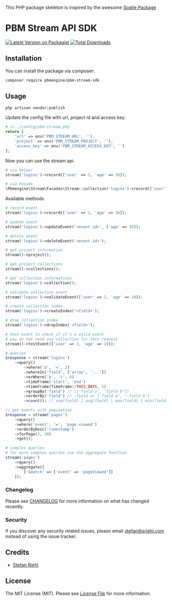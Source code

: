 This PHP package skeleton is inspired by the awesome [Spatie Package](https://github.com/spatie/skeleton-php) 

# PBM Stream API SDK

[![Latest Version on Packagist](https://img.shields.io/packagist/v/gemzio/pbm-stream-sdk.svg?style=flat-square)](https://packagist.org/packages/pbmengine/pbm-stream-sdk)
[![Total Downloads](https://img.shields.io/packagist/dt/gemzio/pbm-stream-sdk.svg?style=flat-square)](https://packagist.org/packages/pbmengine/pbm-stream-sdk)

## Installation

You can install the package via composer:

```bash
composer require pbmengine/pbm-stream-sdk
```

## Usage

````shell
php artisan vendor:publish
````

Update the config file with url, project id and access key.

```php
# in ./config/pbm-stream.php
return [
    'url' => env('PBM_STREAM_URL', ''),
    'project' => env('PBM_STREAM_PROJECT', ''),
    'access_key' => env('PBM_STREAM_ACCESS_KEY', '')
];
```

Now you can use the stream api.

```php
# via helper
stream('logins')->record(['user' => 1, 'age' => 30]);

# via Facade
\Pbmengine\Stream\Facades\Stream::collection('logins')->record(['user' => 1, 'age' => 30]);
```

Available methods
```php
# record event
stream('logins')->record(['user' => 1, 'age' => 30]);

# update event
stream('logins')->updateEvent('<event id>', ['age' => 30]);

# delete event
stream('logins')->deleteEvent('<event id>');

# get project information
stream()->project();

# get project collections
stream()->collections();

# get collection informations
stream('logins')->collection();

# validate collection event
stream('logins')->validateEvent(['user' => 2, 'age' => 10]);

# create collection index
stream('logins')->createIndex('<field>');

# drop collection index
stream('logins')->dropIndex('<field>');

# test event to check if it's a valid event
# you do not need any collection for this request
stream()->testEvent(['user' => 2, 'age' => 10]);

# queries
$response = stream('logins')
    ->query()
        ->where('a', '=', 2)
        ->whereIn('field', ['array', '...']) 
        ->orWhere('b', '>', 6)
        ->timeFrame('start', 'end')
        ->timeFrame(TimeFrame::THIS_DAYS, 5)
        ->groupBy('field') // (['field a', 'field b'])
        ->orderBy('field') // -field or ['field a', '-field b']
        ->count(); // sum(field) | avg(field) | max(field) | min(field) | countUnique(field) | selectUnique(field)

// get events with pagination
$response = stream('pages')
    ->query()
    ->where('event', '=', 'page.viewed')
    ->orderByDesc('timestamp')
    ->forPage(3, 30)
    ->get();

# complex queries
# for more complex queries use the aggregate function
stream('pages')
    ->query()
    ->aggregate([
        ['$match' => ['event' => 'pageViewed']]
    ]);

```

### Changelog

Please see [CHANGELOG](CHANGELOG.md) for more information on what has changed recently.

### Security

If you discover any security related issues, please email stefan@sriehl.com instead of using the issue tracker.

## Credits

- [Stefan Riehl](https://github.com/stefanriehl)

## License

The MIT License (MIT). Please see [License File](LICENSE.md) for more information.
